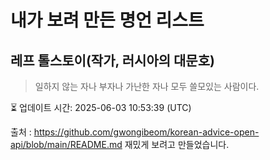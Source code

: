 # 내가 보려 만든 명언 리스트

##  레프 톨스토이(작가, 러시아의 대문호)
> 일하지 않는 자나 부자나 가난한 자나 모두 쓸모있는 사람이다.


⏳ 업데이트 시간: 2025-06-03 10:53:39 (UTC)

출처 : https://github.com/gwongibeom/korean-advice-open-api/blob/main/README.md
재밌게 보려고 만들었습니다.
